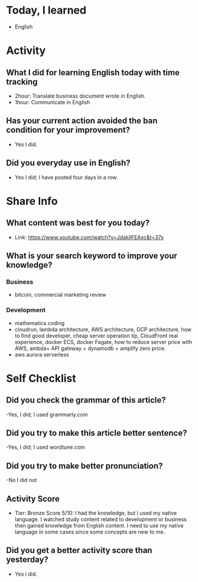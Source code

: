 # Today, I learned 
- English

# Activity
## What I did for learning English today with time tracking
- 2hour: Translate business document wrote in English.
- 1hour: Communicate in English

## Has your current action avoided the ban condition for your improvement?
- Yes I did.

## Did you everyday use in English?
- Yes I did; I have posted four days in a row.

# Share Info
## What content was best for you today?
- Link: https://www.youtube.com/watch?v=JdakjlFEAxc&t=37s

## What is your search keyword to improve your knowledge?
### Business
- bitcoin, commercial marketing review 

### Development
- mathematics coding
- cloudrun, lambda architecture, AWS architecture, GCP architecture, how to find good developer, cheap server operation tip, CloudFront real experience, docker ECS, docker Fagate, how to reduce server price with AWS, ambda+ API gateway + dynamodb + amplify zero price.
- aws aurora serverless

# Self Checklist
## Did you check the grammar of this article?
-Yes, I did; I used grammarly.com 

## Did you try to make this article better sentence?
-Yes, I did; I used wordtune.com

## Did you try to make better pronunciation?
-No I did not

## Activity Score
- Tier: Bronze
Score 5/10: I had the knowledge, but I used my native language. I watched study content related to development or business then gained knowledge from English content. I need to use my native language in some cases since some concepts are new to me.

## Did you get a better activity score than yesterday?
- Yes i did.
